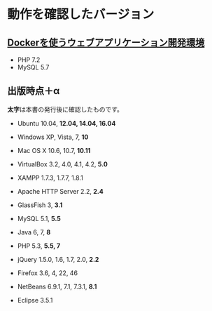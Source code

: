 # 動作を確認したバージョン

## [Dockerを使うウェブアプリケーション開発環境](https://github.com/taroyabuki/webdevelop)

- PHP 7.2
- MySQL 5.7

## 出版時点＋α

**太字**は本書の発行後に確認したものです。

* Ubuntu 10.04, **12.04, 14.04, 16.04**
* Windows XP, Vista, 7, **10**
* Mac OS X 10.6, 10.7, **10.11**

* VirtualBox 3.2, 4.0, 4.1, 4.2, **5.0**
* XAMPP 1.7.3, 1.7.7, 1.8.1

* Apache HTTP Server 2.2, **2.4**
* GlassFish 3, **3.1**
* MySQL 5.1, **5.5**
* Java 6, 7, **8**
* PHP 5.3, **5.5, 7**

* jQuery 1.5.0, 1.6, 1.7, 2.0, **2.2**

* Firefox 3.6, 4, 22, 46
* NetBeans 6.9.1, 7.1, 7.3.1, **8.1**
* Eclipse 3.5.1

